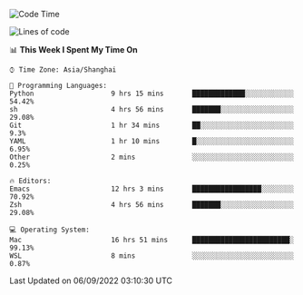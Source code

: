 <!--START_SECTION:waka-->
![Code Time](http://img.shields.io/badge/Code%20Time-847%20hrs%2018%20mins-blue)

![Lines of code](https://img.shields.io/badge/From%20Hello%20World%20I%27ve%20Written-22%20Thousand%20lines%20of%20code-blue)

📊 **This Week I Spent My Time On** 

```text
⌚︎ Time Zone: Asia/Shanghai

💬 Programming Languages: 
Python                   9 hrs 15 mins       █████████████░░░░░░░░░░░░   54.42% 
sh                       4 hrs 56 mins       ███████░░░░░░░░░░░░░░░░░░   29.08% 
Git                      1 hr 34 mins        ██░░░░░░░░░░░░░░░░░░░░░░░   9.3% 
YAML                     1 hr 10 mins        █░░░░░░░░░░░░░░░░░░░░░░░░   6.95% 
Other                    2 mins              ░░░░░░░░░░░░░░░░░░░░░░░░░   0.25%

🔥 Editors: 
Emacs                    12 hrs 3 mins       █████████████████░░░░░░░░   70.92% 
Zsh                      4 hrs 56 mins       ███████░░░░░░░░░░░░░░░░░░   29.08%

💻 Operating System: 
Mac                      16 hrs 51 mins      ████████████████████████░   99.13% 
WSL                      8 mins              ░░░░░░░░░░░░░░░░░░░░░░░░░   0.87%

```


 Last Updated on 06/09/2022 03:10:30 UTC
<!--END_SECTION:waka-->
